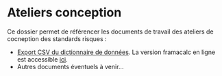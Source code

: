 # Ateliers conception

Ce dossier permet de référencer les documents de travail des ateliers de cocneption des standards risques :

- [Export CSV du dictionnaire de données](./pzyztrj3dv-9vli.csv). La version framacalc en ligne est accessible [ici](https://lite.framacalc.org/pzyztrj3dv-9vli).
- Autres documents éventuels à venir...


